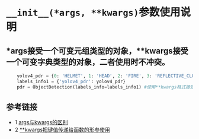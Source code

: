 # `__init__(*args, **kwargs)`参数使用说明

## *args接受一个可变元组类型的对象，**kwargs接受一个可变字典类型的对象，二者使用时不冲突。
```python
    yolov4_pdr = {0: 'HELMET', 1: 'HEAD', 2: 'FIRE', 3: 'REFLECTIVE_CLOTHES', 4: 'PERSON'}
    labels_info1 = {'yolov4_pdr': yolov4_pdr}
    pdr = ObjectDetection(labels_info=labels_info1) #使用**kwargs格式接受参数
```

## 参考链接
* 1 [args与kwargs的区别](https://www.cnblogs.com/yunguoxiaoqiao/p/7626992.html)
* 2 [**kwargs把键值传递给函数的形参使用](https://www.cnblogs.com/cwind/p/8996000.html)


